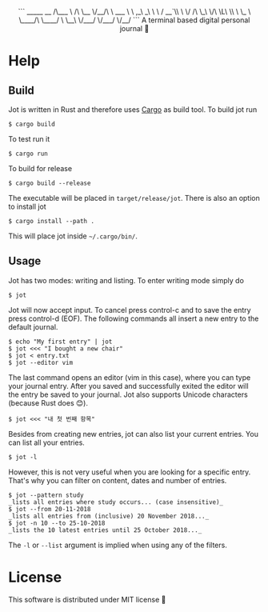 <p align="center">
```
 _____           __
/\___ \         /\ \__
\/__/\ \    ___ \ \ ,_\
   _\ \ \  / __`\\ \ \/
  /\ \_\ \/\ \L\ \\ \ \_
  \ \____/\ \____/ \ \__\
   \/___/  \/___/   \/__/
```
A terminal based digital personal journal 📔
</p>

# Help

## Build
Jot is written in Rust and therefore uses
[Cargo](https://doc.rust-lang.org/cargo) as build tool.
To build jot run

    $ cargo build

To test run it

    $ cargo run

To build for release

    $ cargo build --release

The executable will be placed in `target/release/jot`.
There is also an option to install jot

    $ cargo install --path .

This will place jot inside `~/.cargo/bin/`.

## Usage
Jot has two modes: writing and listing.
To enter writing mode simply do

    $ jot

Jot will now accept input.
To cancel press control-c and to save the entry press control-d (EOF).
The following commands all insert a new entry to the default journal.

    $ echo "My first entry" | jot
    $ jot <<< "I bought a new chair"
    $ jot < entry.txt
    $ jot --editor vim

The last command opens an editor (vim in this case), where you can type
your journal entry.
After you saved and successfully exited the editor will the entry be saved
to your journal.
Jot also supports Unicode characters (because Rust does 😊).

    $ jot <<< "내 첫 번째 항목"

Besides from creating new entries, jot can also list your current entries.
You can list all your entries.

    $ jot -l

However, this is not very useful when you are looking for a specific entry.
That's why you can filter on content, dates and number of entries.

    $ jot --pattern study
    _lists all entries where study occurs... (case insensitive)_
    $ jot --from 20-11-2018
    _lists all entries from (inclusive) 20 November 2018..._
    $ jot -n 10 --to 25-10-2018
    _lists the 10 latest entries until 25 October 2018..._

The `-l` or `--list` argument is implied when using any of the filters.

# License
This software is distributed under MIT license 📝
